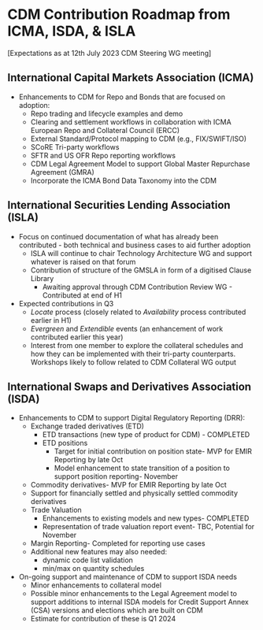 # CDM Contribution Roadmap from ICMA, ISDA, & ISLA
    
[Expectations as at 12th July 2023 CDM Steering WG meeting]

## International Capital Markets Association (ICMA)
  * Enhancements to CDM for Repo and Bonds that are focused on adoption:
      - Repo trading and lifecycle examples and demo
      - Clearing and settlement workflows in collaboration with ICMA European Repo and Collateral Council (ERCC)
      - External Standard/Protocol mapping to CDM (e.g., FIX/SWIFT/ISO)
      - SCoRE Tri-party workflows
      - SFTR and US OFR Repo reporting workflows
      - CDM Legal Agreement Model to support Global Master Repurchase Agreement (GMRA)
      - Incorporate the ICMA Bond Data Taxonomy into the CDM
​
## International Securities Lending Association (ISLA)
  * Focus on continued documentation of what has already been contributed - both technical and business cases to aid further adoption
      - ISLA will continue to chair Technology Architecture WG and support whatever is raised on that forum
      - Contribution of structure of the GMSLA in form of a digitised Clause Library
          - Awaiting approval through CDM Contribution Review WG - Contributed at end of H1
  * Expected contributions in Q3
      - *Locate* process (closely related to *Availability* process contributed earlier in H1)
      - *Evergreen* and *Extendible* events (an enhancement of work contributed earlier this year)
      - Interest from one member to explore the collateral schedules and how they can be implemented with their tri-party counterparts. Workshops likely to follow related to CDM Collateral WG output
​
## International Swaps and Derivatives Association (ISDA)
  * Enhancements to CDM to support Digital Regulatory Reporting (DRR):
      - Exchange traded derivatives (ETD)
          - ETD transactions (new type of product for CDM) - COMPLETED
          - ETD positions
              - Target for initial contribution on position state- MVP for EMIR Reporting by late Oct
              - Model enhancement to state transition of a position to support position reporting- November
      - Commodity derivatives- MVP for EMIR Reporting by late Oct
	  - Support for financially settled and physically settled commodity derivatives
      - Trade Valuation
          - Enhancements to existing models and new types- COMPLETED
          - Representation of trade valuation report event- TBC, Potential for November
      - Margin Reporting- Completed for reporting use cases
      - Additional new features may also needed:
          - dynamic code list validation
          - min/max on quantity schedules
  * On-going support and maintenance of CDM to support ISDA needs
      -	Minor enhancements to collateral model
      -	Possible minor enhancements to the Legal Agreement model to support additions to internal ISDA models for Credit Support Annex (CSA) versions and elections which are built on CDM
      - Estimate for contribution of these is Q1 2024
